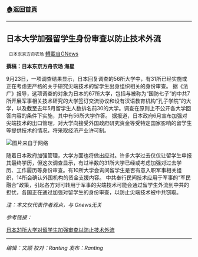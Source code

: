 ###  [:house:返回首頁](https://github.com/ourhimalayas/txt)
---


## 日本大学加强留学生身份审查以防止技术外流
` 日本东京方舟农场` [轉載自GNews](https://gnews.org/zh-hans/1558426/)

**撰稿：日本东京方舟农场 海星**

9月23日，一项调查结果显示，日本回复调查的56所大学中，有31所已经实施或正在考虑更严格的关于研究尖端技术的留学生出身组织相关的身份审查。
据《法广》报导，这项调查的对象为日本的67所大学，包括与被称为“国防七子”的中共7所开展军事相关技术研究的大学签订交流协议和设有汉语教育机构“孔子学院”的大学，以及截至去年5月留学生人数排名前30的大学。调查在原则上不公开各大学回答内容的条件下实施，其中有56所大学作答。
据报道，日本政府6月宣布加强对尖端技术的出口管理，对大学向接受外国政府研究资金等受特定国家影响的留学生等提供技术的情况，将采取经济产业许可制。

![](https://assets.gnews.org/wp-content/uploads/2021/09/微信图片_20210927163635.png)图片来自于网络

随着日本政府加强管理，大学方面也将做出应对。许多大学过去仅仅让留学生申报其最终学历，但这次调查显示，有过半数的31所大学已经或考虑加强对过去学历、工作履历等身份审查。有10所大学会询问留学生是否有意入职军事相关组织，14所会确认外国机构的资金支援内容。
中共奉行民间技术应用于军事的“军民融合”政策，引起各方对可转用于军事的尖端技术可能会通过留学生外流到中共的担忧，各国正在通过加强对留学生的身份审查，以防止尖端技术被中共窃取。

*注：本文仅代表作者观点，与 Gnews无关*

*参考链接：*

[日本31所大学对留学生加强审查以防止技术外流](https://www.rfi.fr/cn/%E4%BA%9A%E6%B4%B2/20210925-%E6%97%A5%E6%9C%AC31%E6%89%80%E5%A4%A7%E5%AD%A6%E5%AF%B9%E7%95%99%E5%AD%A6%E7%94%9F%E5%8A%A0%E5%BC%BA%E5%AE%A1%E6%9F%A5%E4%BB%A5%E9%98%B2%E6%AD%A2%E6%8A%80%E6%9C%AF%E5%A4%96%E6%B5%81)

* * *

*编辑：文顺 校对：Ranting 发布：Ranting*

